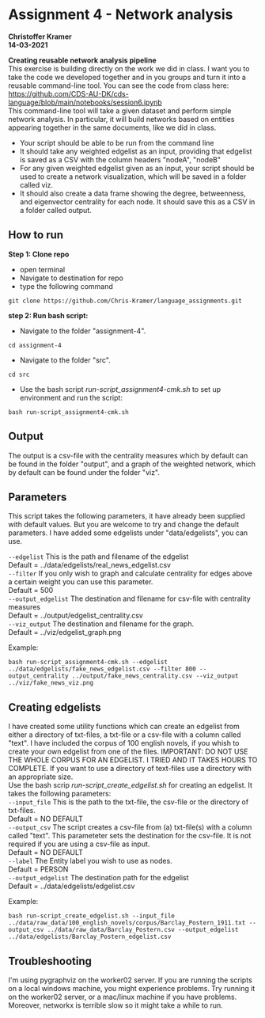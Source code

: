 # Assignment 4 - Network analysis
**Christoffer Kramer**  
**14-03-2021**  

**Creating reusable network analysis pipeline**  
This exercise is building directly on the work we did in class. I want you to take the code we developed together and in you groups and turn it into a reusable command-line tool. You can see the code from class here:  
https://github.com/CDS-AU-DK/cds-language/blob/main/notebooks/session6.ipynb  
This command-line tool will take a given dataset and perform simple network analysis. In particular, it will build networks based on entities appearing together in the same documents, like we did in class.  
- Your script should be able to be run from the command line  
- It should take any weighted edgelist as an input, providing that edgelist is saved as a CSV with the column headers "nodeA", "nodeB"  
- For any given weighted edgelist given as an input, your script should be used to create a network visualization, which will be saved in a folder called viz.  
- It should also create a data frame showing the degree, betweenness, and eigenvector centrality for each node. It should save this as a CSV in a folder called output.  

## How to run

**Step 1: Clone repo**
- open terminal
- Navigate to destination for repo
- type the following command
 ```console
 git clone https://github.com/Chris-Kramer/language_assignments.git
 ```
**step 2: Run bash script:**
- Navigate to the folder "assignment-4".
```console
cd assignment-4
```  
- Navigate to the folder "src".  
```console
cd src
```  
- Use the bash script _run-script_assignment4-cmk.sh_ to set up environment and run the script:  
```console
bash run-script_assignment4-cmk.sh
```  

## Output
The output is a csv-file with the centrality measures which by default can be found in the folder "output", and a graph of the weighted network, which by default can be found under the folder "viz".

## Parameters
This script takes the following parameters, it have already been supplied with default values. But you are welcome to try and change the default parameters. I have added some edgelists under "data/edgelists", you can use. 

`--edgelist` This is the path and filename of the edgelist  
Default = ../data/edgelists/real_news_edgelist.csv  
`--filter` If you only wish to graph and calculate centrality for edges above a certain weight you can use this parameter.  
Default = 500  
`--output_edgelist` The destination and filename for csv-file with centrality measures  
Default = ../output/edgelist_centrality.csv  
`--viz_output` The destination and filename for the graph.  
Default = ../viz/edgelist_graph.png    

Example:  
```console
bash run-script_assignment4-cmk.sh --edgelist ../data/edgelists/fake_news_edgelist.csv --filter 800 --output_centrality ../output/fake_news_centrality.csv --viz_output ../viz/fake_news_viz.png
```

## Creating edgelists
I have created some utility functions which can create an edgelist from either a directory of txt-files, a txt-file or a csv-file with a column called "text". I have included the corpus of 100 english novels, if you whish to create your own edgelist from one of the files. IMPORTANT: DO NOT USE THE WHOLE CORPUS FOR AN EDGELIST. I TRIED AND IT TAKES HOURS TO COMPLETE. If you want to use a directory of text-files use a directory with an appropriate size.  
Use the bash scrip _run-script_create_edgelist.sh_ for creating an edgelist. It takes the following parameters:  
`--input_file` This is the path to the txt-file, the csv-file or the directory of txt-files.  
Default = NO DEFAULT  
`--output_csv` The script creates a csv-file from (a) txt-file(s) with a column called "text". This parameteter sets the destination for the csv-file. It is not required if you are using a csv-file as input.  
Default = NO DEFAULT  
`--label` The Entity label you wish to use as nodes.  
Default = PERSON  
`--output_edgelist` The destination path for the edgelist  
Default = ../data/edgelists/edgelist.csv  

Example:  
```console
bash run-script_create_edgelist.sh --input_file ../data/raw_data/100_english_novels/corpus/Barclay_Postern_1911.txt --output_csv ../data/raw_data/Barclay_Postern.csv --output_edgelist ../data/edgelists/Barclay_Postern_edgelist.csv
```

## Troubleshooting
I'm using pygraphviz on the worker02 server. If you are running the scripts on a local windows machine, you might experience problems. Try running it on the worker02 server, or a mac/linux machine if you have problems.  
Moreover, networkx is terrible slow so it might take a while to run.